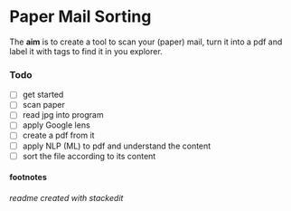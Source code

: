 # Paper Mail Sorting
The **aim** is to create a tool to scan your (paper) mail, turn it into a pdf and label it with tags to find it in you explorer.
### Todo
- [ ] get started
- [ ] scan paper
- [ ] read jpg into program
- [ ] apply Google lens
- [ ] create a pdf from it
- [ ] apply NLP (ML) to pdf and understand the content
- [ ] sort the file according to its content

#### footnotes
###### readme created with stackedit
<!--stackedit_data:
eyJoaXN0b3J5IjpbLTE1Nzc2NTY1NzldfQ==
-->
